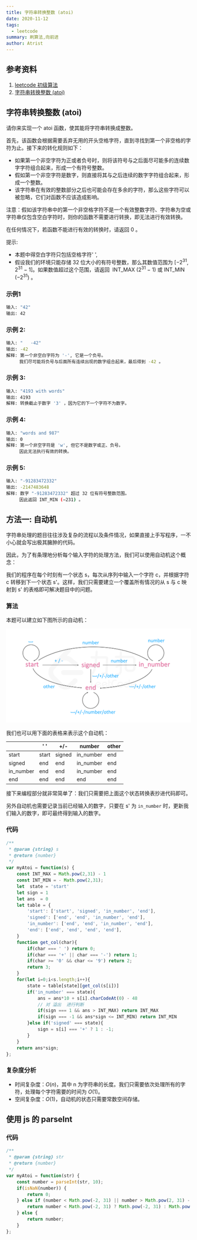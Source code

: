 ```yaml
---
title: 字符串转换整数 (atoi)
date: 2020-11-12
tags:
  - leetcode
summary: 刷算法,向前进
author: Atrist
---
```


## 参考资料

1. [leetcode 初级算法](https://leetcode-cn.com/leetbook/detail/top-interview-questions-easy/)
2. [字符串转换整数 (atoi)](https://leetcode-cn.com/problems/string-to-integer-atoi/description/)

## 字符串转换整数 (atoi)
请你来实现一个 atoi 函数，使其能将字符串转换成整数。

首先，该函数会根据需要丢弃无用的开头空格字符，直到寻找到第一个非空格的字符为止。接下来的转化规则如下：
- 如果第一个非空字符为正或者负号时，则将该符号与之后面尽可能多的连续数字字符组合起来，形成一个有符号整数。
- 假如第一个非空字符是数字，则直接将其与之后连续的数字字符组合起来，形成一个整数。
- 该字符串在有效的整数部分之后也可能会存在多余的字符，那么这些字符可以被忽略，它们对函数不应该造成影响。

注意：假如该字符串中的第一个非空格字符不是一个有效整数字符、字符串为空或字符串仅包含空白字符时，则你的函数不需要进行转换，即无法进行有效转换。

在任何情况下，若函数不能进行有效的转换时，请返回 0 。

提示:
- 本题中得空白字符只包括空格字符' ',
- 假设我们的环境只能存储 32 位大小的有符号整数，那么其数值范围为 [−2<sup>31</sup>,  2<sup>31</sup> − 1]。如果数值超过这个范围，请返回  INT_MAX (2<sup>31</sup> − 1) 或 INT_MIN (−2<sup>31</sup>) 。


### 示例1
```bash
输入: "42"
输出: 42
```
### 示例 2:
```bash
输入: "   -42"
输出: -42
解释: 第一个非空白字符为 '-', 它是一个负号。
     我们尽可能将负号与后面所有连续出现的数字组合起来，最后得到 -42 。
```
### 示例 3:
```bash
输入: "4193 with words"
输出: 4193
解释: 转换截止于数字 '3' ，因为它的下一个字符不为数字。
```
### 示例 4:
```bash
输入: "words and 987"
输出: 0
解释: 第一个非空字符是 'w', 但它不是数字或正、负号。
     因此无法执行有效的转换。
```
### 示例 5:
```bash
输入: "-91283472332"
输出: -2147483648
解释: 数字 "-91283472332" 超过 32 位有符号整数范围。 
     因此返回 INT_MIN (−231) 。
```
## 方法一: 自动机
字符串处理的题目往往涉及复杂的流程以及条件情况，如果直接上手写程序，一不小心就会写出极其臃肿的代码。

因此，为了有条理地分析每个输入字符的处理方法，我们可以使用自动机这个概念：

我们的程序在每个时刻有一个状态 s，每次从序列中输入一个字符 c，并根据字符 c 转移到下一个状态 s'。这样，我们只需要建立一个覆盖所有情况的从 s 与 c 映射到 s' 的表格即可解决题目中的问题。
### 算法

本题可以建立如下图所示的自动机：

![](./images/8_fig1.png)

我们也可以用下面的表格来表示这个自动机：

<br>|' '|	+/-	|number	|other
--|--|---|---|--
start	|start|	signed|	in_number	|end
signed	|end	|end	|in_number	|end
in_number	|end	|end	|in_number	|end
end	|end	|end	|end	|end

接下来编程部分就非常简单了：我们只需要把上面这个状态转换表抄进代码即可。

另外自动机也需要记录当前已经输入的数字，只要在 s' 为 `in_number` 时，更新我们输入的数字，即可最终得到输入的数字。

### 代码
```js
/**
 * @param {string} s
 * @return {number}
 */
var myAtoi = function(s) {
    const INT_MAX = Math.pow(2,31) - 1
    const INT_MIN = - Math.pow(2,31);
    let  state = 'start'
    let sign = 1
    let ans  = 0
    let table = {
        'start': ['start', 'signed', 'in_number', 'end'],
        'signed': ['end', 'end', 'in_number', 'end'],
        'in_number': ['end', 'end', 'in_number', 'end'],
        'end': ['end', 'end', 'end', 'end'],
    }
    function get_col(char){
        if(char === ' ') return 0;
        if(char === '+' || char === '-') return 1;
        if(char >= '0' && char <= '9') return 2;
        return 3;
    }
    for(let i=0;i<s.length;i++){
        state = table[state][get_col(s[i])]
        if('in_number' === state){
            ans = ans*10 + s[i].charCodeAt(0) - 48
            // 对 溢出  进行判断
            if(sign === 1 && ans > INT_MAX) return INT_MAX
            if(sign === -1 && ans*sign <= INT_MIN) return INT_MIN
        }else if('signed' === state){
            sign = s[i] === '+' ? 1 : -1;
        }
    }
    return ans*sign;
};
```

### 复杂度分析

- 时间复杂度：$O(n)$，其中 n 为字符串的长度。我们只需要依次处理所有的字符，处理每个字符需要的时间为 $O(1)$。
- 空间复杂度：$O(1)$，自动机的状态只需要常数空间存储。

## 使用 js 的 parseInt 
### 代码
```js
/**
 * @param {string} str
 * @return {number}
 */
var myAtoi = function(str) {
    const number = parseInt(str, 10);
    if(isNaN(number)) {
        return 0;
    } else if (number < Math.pow(-2, 31) || number > Math.pow(2, 31) - 1) {
        return number < Math.pow(-2, 31) ? Math.pow(-2, 31) : Math.pow(2, 31) - 1;
    } else {
        return number;
    }
};
```